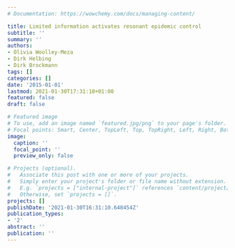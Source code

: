 ```yaml
---
# Documentation: https://wowchemy.com/docs/managing-content/

title: Limited information activates resonant epidemic control
subtitle: ''
summary: ''
authors:
- Olivia Woolley-Meza
- Dirk Helbing
- Dirk Brockmann
tags: []
categories: []
date: '2015-01-01'
lastmod: 2021-01-30T17:31:10+01:00
featured: false
draft: false

# Featured image
# To use, add an image named `featured.jpg/png` to your page's folder.
# Focal points: Smart, Center, TopLeft, Top, TopRight, Left, Right, BottomLeft, Bottom, BottomRight.
image:
  caption: ''
  focal_point: ''
  preview_only: false

# Projects (optional).
#   Associate this post with one or more of your projects.
#   Simply enter your project's folder or file name without extension.
#   E.g. `projects = ["internal-project"]` references `content/project/deep-learning/index.md`.
#   Otherwise, set `projects = []`.
projects: []
publishDate: '2021-01-30T16:31:10.648454Z'
publication_types:
- '2'
abstract: ''
publication: ''
---
```


